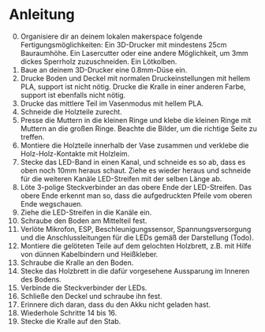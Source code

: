 
# Anleitung

0) Organisiere dir an deinem lokalen makerspace folgende Fertigungsmöglichkeiten: Ein 3D-Drucker mit mindestens 25cm Bauraumhöhe. Ein Lasercutter oder eine andere Möglichkeit, um 3mm dickes Sperrholz zuzuschneiden. Ein Lötkolben.
1) Baue an deinem 3D-Drucker eine 0.8mm-Düse ein.
2) Drucke Boden und Deckel mit normalen Druckeinstellungen mit hellem PLA, support ist nicht nötig. Drucke die Kralle in einer anderen Farbe, support ist ebenfalls nicht nötig.
3) Drucke das mittlere Teil im Vasenmodus mit hellem PLA.
4) Schneide die Holzteile zurecht.
5) Presse die Muttern in die kleinen Ringe und klebe die kleinen Ringe mit Muttern an die großen Ringe. Beachte die Bilder, um die richtige Seite zu treffen.
6) Montiere die Holzteile innerhalb der Vase zusammen und verklebe die Holz-Holz-Kontakte mit Holzleim.
7) Stecke das LED-Band in einen Kanal, und schneide es so ab, dass es oben noch 10mm heraus schaut. Ziehe es wieder heraus und schneide für die weiteren Kanäle LED-Streifen mit der selben Länge ab. 
8) Löte 3-polige Steckverbinder an das obere Ende der LED-Streifen. Das obere Ende erkennt man so, dass die aufgedruckten Pfeile vom oberen Ende wegschauen.
9) Ziehe die LED-Streifen in die Kanäle ein.
10) Schraube den Boden am Mittelteil fest. 
11) Verlöte Mikrofon, ESP, Beschleunigungssensor, Spannungsversorgung und die Anschlussleitungen für die LEDs gemäß der Darstellung (Todo).
12) Montiere die gelöteten Teile auf dem gelochten Holzbrett, z.B. mit Hilfe von dünnen Kabelbindern und Heißkleber. 
13) Schraube die Kralle an den Boden.
14) Stecke das Holzbrett in die dafür vorgesehene Aussparung im Inneren des Bodens.
15) Verbinde die Steckverbinder der LEDs.
16) Schließe den Deckel und schraube ihn fest.
17) Erinnere dich daran, dass du den Akku nicht geladen hast.
18) Wiederhole Schritte 14 bis 16.
19) Stecke die Kralle auf den Stab.